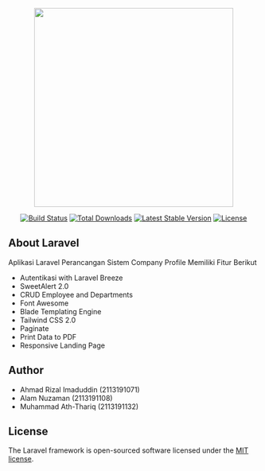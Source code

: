 <p align="center"><a href="https://laravel.com" target="_blank"><img src="https://raw.githubusercontent.com/laravel/art/master/logo-lockup/5%20SVG/2%20CMYK/1%20Full%20Color/laravel-logolockup-cmyk-red.svg" width="400"></a></p>

<p align="center">
<a href="https://travis-ci.org/laravel/framework"><img src="https://travis-ci.org/laravel/framework.svg" alt="Build Status"></a>
<a href="https://packagist.org/packages/laravel/framework"><img src="https://img.shields.io/packagist/dt/laravel/framework" alt="Total Downloads"></a>
<a href="https://packagist.org/packages/laravel/framework"><img src="https://img.shields.io/packagist/v/laravel/framework" alt="Latest Stable Version"></a>
<a href="https://packagist.org/packages/laravel/framework"><img src="https://img.shields.io/packagist/l/laravel/framework" alt="License"></a>
</p>

## About Laravel

Aplikasi Laravel Perancangan Sistem Company Profile
Memiliki Fitur Berikut

- Autentikasi with Laravel Breeze
- SweetAlert 2.0
- CRUD Employee and Departments
- Font Awesome
- Blade Templating Engine
- Tailwind CSS 2.0
- Paginate
- Print Data to PDF
- Responsive Landing Page

## Author
-  Ahmad Rizal Imaduddin (2113191071)
-  Alam Nuzaman (2113191108)
-  Muhammad Ath-Thariq (2113191132)

## License

The Laravel framework is open-sourced software licensed under the [MIT license](https://opensource.org/licenses/MIT).
